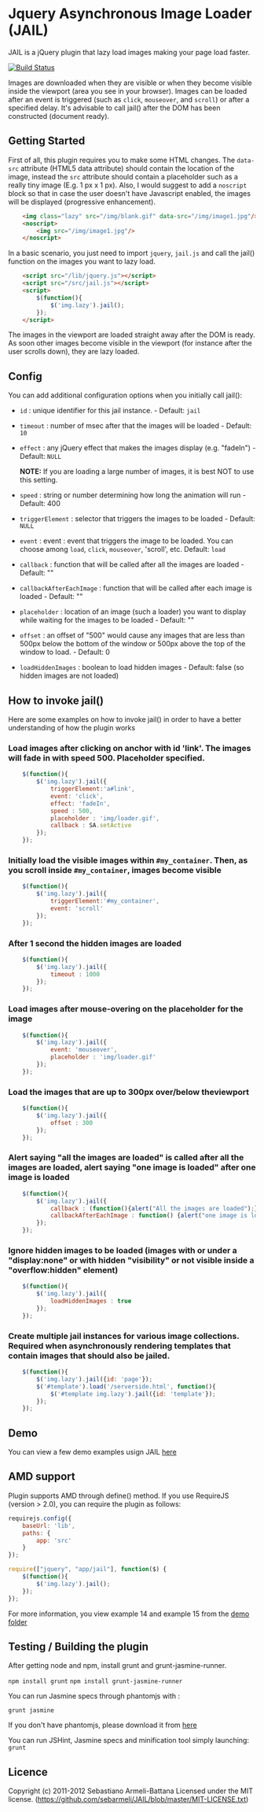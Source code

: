 # Jquery Asynchronous Image Loader (JAIL)

JAIL is a jQuery plugin that lazy load images making your page load faster. 

[![Build Status](https://secure.travis-ci.org/sebarmeli/JAIL.png)](http://travis-ci.org/sebarmeli/JAIL)

Images are downloaded when they are visible or when they become visible inside the viewport (area you see in your browser). Images can be loaded after an event is triggered (such as `click`, `mouseover`, and `scroll`) or after a specified delay.  It's advisable to call jail() after the DOM has been constructed (document ready).

## Getting Started

First of all, this plugin requires you to make some HTML changes. The `data-src` attribute (HTML5 data attribute) should contain the location of the image, instead the `src` attribute should contain a placeholder such as a really tiny image (E.g. 1 px x 1 px). Also, I would suggest to add a `noscript` block so that in case the user doesn't have Javascript enabled, the images will be displayed (progressive enhancement).

```html
	<img class="lazy" src="/img/blank.gif" data-src="/img/image1.jpg"/>
	<noscript>
		<img src="/img/image1.jpg"/>
	</noscript>
```

In a basic scenario, you just need to import `jquery`, `jail.js` and call the jail() function on the images you want to lazy load.

```html
	<script src="/lib/jquery.js"></script>
	<script src="/src/jail.js"></script>
	<script>
		$(function(){
			$('img.lazy').jail();
		});
	</script>
```

The images in the viewport are loaded straight away after the DOM is ready. As soon other images become visible in the viewport (for instance after the user scrolls down), they are lazy loaded.

## Config
You can add additional configuration options when you initially call jail():

- `id`          : unique identifier for this jail instance. - Default: `jail`
- `timeout`     : number of msec after that the images will be loaded - Default: `10`
- `effect`      : any jQuery effect that makes the images display (e.g. "fadeIn") - Default: `NULL`

  **NOTE:** If you are loading a large number of images, it is best  NOT to use this setting.

- `speed`       : string or number determining how long the animation will run  - Default: 400
- `triggerElement`    : selector that triggers the images to be loaded - Default: `NULL`
- `event`       : event : event that triggers the image to be loaded. You can choose among `load`, `click`, `mouseover`, 'scroll', etc. Default: `load`
- `callback`    : function that will be called after all the images are loaded - Default: ""
- `callbackAfterEachImage`    : function that will be called after each image is loaded - Default: ""
- `placeholder` : location of an image (such a loader) you want to display while waiting for the images to be loaded - Default: ""
- `offset`      : an offset of "500" would cause any images that are less than 500px below the bottom of the window or 500px above the top of the window to load. - Default: 0
- `loadHiddenImages` : boolean to load hidden images - Default: false (so hidden images are not loaded)

## How to invoke jail()

Here are some examples on how to invoke jail() in order to have a better understanding of how the plugin works

### Load images after clicking on anchor with id 'link'. The images will fade in with speed 500. Placeholder specified.

```javascript
	$(function(){
		$('img.lazy').jail({
			triggerElement:'a#link',
			event: 'click',
			effect: 'fadeIn',
			speed : 500,
			placeholder : 'img/loader.gif',
			callback : SA.setActive
		});
	});
```

### Initially load the visible images within `#my_container`. Then, as you scroll inside `#my_container`, images become visible

```javascript
	$(function(){
		$('img.lazy').jail({
			triggerElement:'#my_container',
			event: 'scroll'
		});
	});
```

### After 1 second the hidden images are loaded

```javascript
	$(function(){
		$('img.lazy').jail({
			timeout : 1000
		});
	});
```

### Load images after mouse-overing on the placeholder for the image

```javascript
	$(function(){
		$('img.lazy').jail({
			event: 'mouseover',
			placeholder : 'img/loader.gif'
		});
	});
```

### Load the images that are up to 300px over/below theviewport

```javascript
	$(function(){
		$('img.lazy').jail({
			offset : 300
		});
	});
```

### Alert saying "all the images are loaded" is called after all the images are loaded, alert saying "one image is loaded" after one image is loaded 

```javascript
	$(function(){
		$('img.lazy').jail({
			callback : (function(){alert("All the images are loaded");}),
			callbackAfterEachImage : function() {alert("one image is loaded");}
		});
	});
```

### Ignore hidden images to be loaded (images with or under a "display:none" or with hidden "visibility" or not visible inside a "overflow:hidden" element)

```javascript
	$(function(){
		$('img.lazy').jail({
			loadHiddenImages : true
		});
	});
```

### Create multiple jail instances for various image collections. Required when asynchronously rendering templates that contain images that should also be jailed.

```javascript
	$(function(){
		$('img.lazy').jail({id: 'page'});
		$('#template').load('/serverside.html', function(){
			$('#template img.lazy').jail({id: 'template'});
		});
	});
```

## Demo

You can view a few demo examples usign JAIL [here](https://github.com/sebarmeli/JAIL/tree/master/demo)

## AMD support

Plugin supports AMD through define() method. If you use RequireJS (version > 2.0), you can require the plugin as follows:

```javascript
requirejs.config({
    baseUrl: 'lib',
    paths: {
        app: 'src'
    }
});

require(["jquery", "app/jail"], function($) {
    $(function(){
		$('img.lazy').jail();
	});
});
```

For more information, you view example 14 and example 15 from the [demo folder](https://github.com/sebarmeli/JAIL/tree/master/demo)

## Testing / Building the plugin

After getting node and npm, install grunt and grunt-jasmine-runner.

```npm install grunt```
```npm install grunt-jasmine-runner```

You can run Jasmine specs through phantomjs with :

```grunt jasmine```

If you don't have phantomjs, please download it from [here](http://phantomjs.org/)

You can run JSHint, Jasmine specs and minification tool simply launching: ```grunt```

## Licence

Copyright (c) 2011-2012 Sebastiano Armeli-Battana
Licensed under the MIT license.
(https://github.com/sebarmeli/JAIL/blob/master/MIT-LICENSE.txt)
